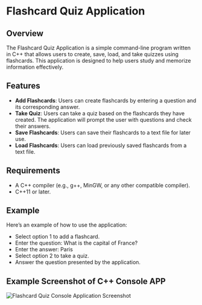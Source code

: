 # Flashcard Quiz Application

## Overview

The Flashcard Quiz Application is a simple command-line program written in C++ that allows users to create, save, load, and take quizzes using flashcards. This application is designed to help users study and memorize information effectively.

## Features

- **Add Flashcards**: Users can create flashcards by entering a question and its corresponding answer.
- **Take Quiz**: Users can take a quiz based on the flashcards they have created. The application will prompt the user with questions and check their answers.
- **Save Flashcards**: Users can save their flashcards to a text file for later use.
- **Load Flashcards**: Users can load previously saved flashcards from a text file.

## Requirements

- A C++ compiler (e.g., g++, MinGW, or any other compatible compiler).
- C++11 or later.

## Example

Here’s an example of how to use the application:

- Select option 1 to add a flashcard.
- Enter the question: What is the capital of France?
- Enter the answer: Paris
- Select option 2 to take a quiz.
- Answer the question presented by the application.

## Example Screenshot of C++ Console APP
![Flashcard Quiz Console Application Screenshot](https://github.com/user-attachments/assets/89782f4d-1292-4642-a77b-c91ddc4bbae7)
